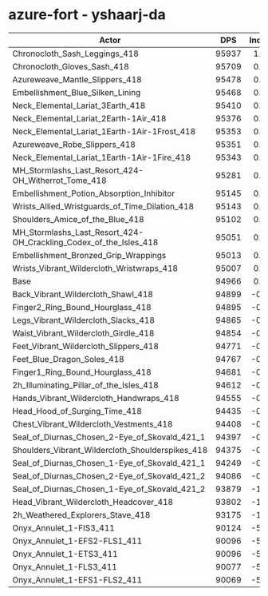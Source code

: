 # azure-fort - yshaarj-da
| Actor | DPS | Increase |
|---|:---:|:---:|
|Chronocloth_Sash_Leggings_418|95937|1.02%|
|Chronocloth_Gloves_Sash_418|95709|0.78%|
|Azureweave_Mantle_Slippers_418|95478|0.54%|
|Embellishment_Blue_Silken_Lining|95468|0.53%|
|Neck_Elemental_Lariat_3Earth_418|95410|0.47%|
|Neck_Elemental_Lariat_2Earth-1Air_418|95376|0.43%|
|Neck_Elemental_Lariat_1Earth-1Air-1Frost_418|95353|0.41%|
|Azureweave_Robe_Slippers_418|95351|0.41%|
|Neck_Elemental_Lariat_1Earth-1Air-1Fire_418|95343|0.40%|
|MH_Stormlashs_Last_Resort_424-OH_Witherrot_Tome_418|95281|0.33%|
|Embellishment_Potion_Absorption_Inhibitor|95145|0.19%|
|Wrists_Allied_Wristguards_of_Time_Dilation_418|95143|0.19%|
|Shoulders_Amice_of_the_Blue_418|95102|0.14%|
|MH_Stormlashs_Last_Resort_424-OH_Crackling_Codex_of_the_Isles_418|95051|0.09%|
|Embellishment_Bronzed_Grip_Wrappings|95013|0.05%|
|Wrists_Vibrant_Wildercloth_Wristwraps_418|95007|0.04%|
|Base|94966|0.00%|
|Back_Vibrant_Wildercloth_Shawl_418|94899|-0.07%|
|Finger2_Ring_Bound_Hourglass_418|94895|-0.07%|
|Legs_Vibrant_Wildercloth_Slacks_418|94865|-0.11%|
|Waist_Vibrant_Wildercloth_Girdle_418|94854|-0.12%|
|Feet_Vibrant_Wildercloth_Slippers_418|94771|-0.21%|
|Feet_Blue_Dragon_Soles_418|94767|-0.21%|
|Finger1_Ring_Bound_Hourglass_418|94681|-0.30%|
|2h_Illuminating_Pillar_of_the_Isles_418|94612|-0.37%|
|Hands_Vibrant_Wildercloth_Handwraps_418|94555|-0.43%|
|Head_Hood_of_Surging_Time_418|94435|-0.56%|
|Chest_Vibrant_Wildercloth_Vestments_418|94408|-0.59%|
|Seal_of_Diurnas_Chosen_2-Eye_of_Skovald_421_1|94397|-0.60%|
|Shoulders_Vibrant_Wildercloth_Shoulderspikes_418|94375|-0.62%|
|Seal_of_Diurnas_Chosen_1-Eye_of_Skovald_421_1|94249|-0.76%|
|Seal_of_Diurnas_Chosen_2-Eye_of_Skovald_421_2|94086|-0.93%|
|Seal_of_Diurnas_Chosen_1-Eye_of_Skovald_421_2|93879|-1.14%|
|Head_Vibrant_Wildercloth_Headcover_418|93802|-1.23%|
|2h_Weathered_Explorers_Stave_418|93175|-1.89%|
|Onyx_Annulet_1-FIS3_411|90124|-5.10%|
|Onyx_Annulet_1-EFS2-FLS1_411|90096|-5.13%|
|Onyx_Annulet_1-ETS3_411|90096|-5.13%|
|Onyx_Annulet_1-FLS3_411|90077|-5.15%|
|Onyx_Annulet_1-EFS1-FLS2_411|90069|-5.16%|
